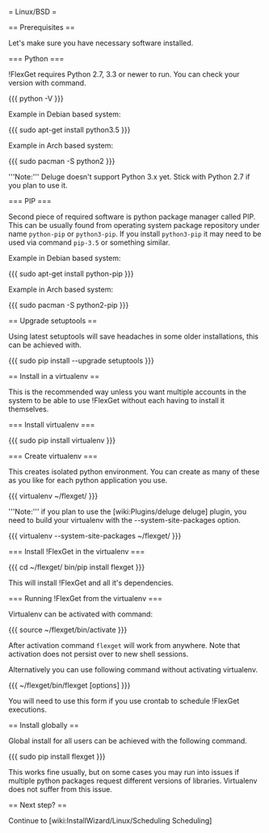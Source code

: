 = Linux/BSD =

== Prerequisites ==

Let's make sure you have necessary software installed.

=== Python ===

!FlexGet requires Python 2.7, 3.3 or newer to run. You can check your version with command.

{{{
python -V
}}}

Example in Debian based system:

{{{
sudo apt-get install python3.5
}}}

Example in Arch based system:

{{{
sudo pacman -S python2
}}}

'''Note:''' Deluge doesn't support Python 3.x yet. Stick with Python 2.7 if you plan to use it.

=== PIP ===

Second piece of required software is python package manager called PIP. This can be usually found from operating system package repository under name `python-pip` or `python3-pip`. If you install `python3-pip` it may need to be used via command `pip-3.5` or something similar.

Example in Debian based system:

{{{
sudo apt-get install python-pip
}}}

Example in Arch based system:

{{{
sudo pacman -S python2-pip
}}}

== Upgrade setuptools ==

Using latest setuptools will save headaches in some older installations, this can be achieved with.

{{{
sudo pip install --upgrade setuptools
}}}

== Install in a virtualenv ==

This is the recommended way unless you want multiple accounts in the system to be able to use !FlexGet without each having to install it themselves.

=== Install virtualenv ===

{{{
sudo pip install virtualenv
}}}

=== Create virtualenv ===

This creates isolated python environment. You can create as many of these as you like for each python application you use.

{{{
virtualenv ~/flexget/
}}}

'''Note:'''  if you plan to use the [wiki:Plugins/deluge deluge] plugin, you need to build your virtualenv with the --system-site-packages option.

{{{
virtualenv --system-site-packages ~/flexget/
}}}

=== Install !FlexGet in the virtualenv ===

{{{
cd ~/flexget/
bin/pip install flexget
}}}

This will install !FlexGet and all it's dependencies.

=== Running !FlexGet from the virtualenv ===

Virtualenv can be activated with command:

{{{
source ~/flexget/bin/activate
}}}

After activation command `flexget` will work from anywhere. Note that activation does not persist over to new shell sessions.

Alternatively you can use following command without activating virtualenv.

{{{
~/flexget/bin/flexget [options]
}}}

You will need to use this form if you use crontab to schedule !FlexGet executions.

== Install globally ==

Global install for all users can be achieved with the following command.

{{{
sudo pip install flexget
}}}

This works fine usually, but on some cases you may run into issues if multiple python packages request different versions of libraries. Virtualenv does not suffer from this issue.

== Next step? ==

Continue to [wiki:InstallWizard/Linux/Scheduling Scheduling]